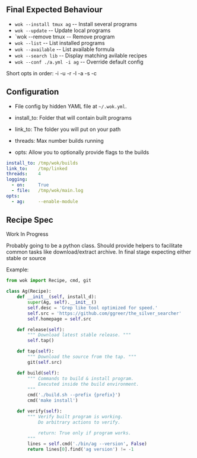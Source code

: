 ## Final Expected Behaviour

* `wok --install tmux ag`       -- Install several programs
* `wok --update`                -- Update local programs
* `wok --remove tmux            -- Remove program
* `wok --list`                  -- List installed programs
* `wok --available`             -- List available formula
* `wok --search lib`            -- Display matching avilable recipes
* `wok --conf ./a.yml -i ag`    -- Override default config

Short opts in order: -i -u -r -l -a -s -c

## Configuration

* File config by hidden YAML file at `~/.wok.yml`.

* install_to:   Folder that will contain built programs
* link_to:      The folder you will put on your path
* threads:      Max number builds running
* opts:         Allow you to optionally provide flags to the builds

```yaml
install_to: /tmp/wok/builds
link_to:    /tmp/linked
threads:    4
logging:
  - on:     True
  - file:   /tmp/wok/main.log
opts:
  - ag:     --enable-module
```

## Recipe Spec

Work In Progress

Probably going to be a python class.
Should provide helpers to facilitate common tasks like download/extract archive.
In final stage expecting either stable or source

Example:
```py
from wok import Recipe, cmd, git

class Ag(Recipe):
    def __init__(self, install_d):
        super(Ag, self).__init__()
        self.desc = 'Grep like tool optimized for speed.'
        self.src = 'https://github.com/ggreer/the_silver_searcher'
        self.homepage = self.src

    def release(self):
        """ Download latest stable release. """
        self.tap()

    def tap(self):
        """ Download the source from the tap. """
        git(self.src)

    def build(self):
        """ Commands to build & install program.
            Executed inside the build environment.
        """
        cmd('./build.sh --prefix {prefix}')
        cmd('make install')

    def verify(self):
        """ Verify built program is working.
            Do arbitrary actions to verify.

            return: True only if program works.
        """
        lines = self.cmd('./bin/ag --version', False)
        return lines[0].find('ag version') != -1
```
